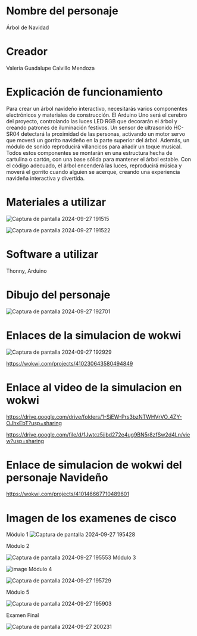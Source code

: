# Nombre del personaje 

 Árbol de Navidad
# Creador 
Valeria Guadalupe Calvillo Mendoza
# Explicación de funcionamiento
Para crear un árbol navideño interactivo, necesitarás varios componentes electrónicos y materiales de construcción. El Arduino Uno será el cerebro del proyecto, controlando las luces LED RGB que decorarán el árbol y creando patrones de iluminación festivos. Un sensor de ultrasonido HC-SR04 detectará la proximidad de las personas, activando un motor servo que moverá un gorrito navideño en la parte superior del árbol. Además, un módulo de sonido reproducirá villancicos para añadir un toque musical. Todos estos componentes se montarán en una estructura hecha de cartulina o cartón, con una base sólida para mantener el árbol estable. Con el código adecuado, el árbol encenderá las luces, reproducirá música y moverá el gorrito cuando alguien se acerque, creando una experiencia navideña interactiva y divertida.

# Materiales a utilizar

![Captura de pantalla 2024-09-27 191515](https://github.com/user-attachments/assets/5781de0f-f037-40f0-96aa-b89066d11128)

![Captura de pantalla 2024-09-27 191522](https://github.com/user-attachments/assets/b2c0935c-7ee7-4932-8258-bbe11642822c)
# Software a utilizar
Thonny, Arduino
# Dibujo del personaje

![Captura de pantalla 2024-09-27 192701](https://github.com/user-attachments/assets/01f83635-6659-4527-8eae-a9db2df7d7f0)
# Enlaces de la simulacion de wokwi
![Captura de pantalla 2024-09-27 192929](https://github.com/user-attachments/assets/cdce20c8-7c0f-4683-b5b4-a15bc17c0241)



https://wokwi.com/projects/410230643580494849

# Enlace al video de la simulacion en wokwi
https://drive.google.com/drive/folders/1-SjEW-Prs3bzNTWHVrVO_4ZY-OJhxEbT?usp=sharing

https://drive.google.com/file/d/1Jwtcz5jjbd272e4ug9BN5r8zfSw2d4Ln/view?usp=sharing

# Enlace de simulacion de wokwi del personaje Navideño
https://wokwi.com/projects/410146667710489601

# Imagen de los examenes de cisco

Módulo 1
![Captura de pantalla 2024-09-27 195428](https://github.com/user-attachments/assets/6a962c6f-c1e3-4506-8410-c15e5224e411)

Módulo 2



![Captura de pantalla 2024-09-27 195553](https://github.com/user-attachments/assets/21a9729a-4902-4332-8de9-0f66aeaa5636)
Módulo 3


![image](https://github.com/user-attachments/assets/803bb887-1dfd-4840-9383-f5c2c195c5cb)
Módulo 4

![Captura de pantalla 2024-09-27 195729](https://github.com/user-attachments/assets/adff0027-50fa-401b-893f-5bc59e4d9477)



Módulo 5



![Captura de pantalla 2024-09-27 195903](https://github.com/user-attachments/assets/704d7b42-a824-47c7-b094-dfff3827a1c7)



Examen Final



![Captura de pantalla 2024-09-27 200231](https://github.com/user-attachments/assets/0efa96e6-6631-42c7-906b-e15b7ff2ee83)




































































































# 
# 
# 
# 
